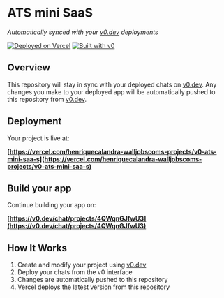 # ATS mini SaaS

*Automatically synced with your [v0.dev](https://v0.dev) deployments*

[![Deployed on Vercel](https://img.shields.io/badge/Deployed%20on-Vercel-black?style=for-the-badge&logo=vercel)](https://vercel.com/henriquecalandra-walljobscoms-projects/v0-ats-mini-saa-s)
[![Built with v0](https://img.shields.io/badge/Built%20with-v0.dev-black?style=for-the-badge)](https://v0.dev/chat/projects/4QWqnGJfwU3)

## Overview

This repository will stay in sync with your deployed chats on [v0.dev](https://v0.dev).
Any changes you make to your deployed app will be automatically pushed to this repository from [v0.dev](https://v0.dev).

## Deployment

Your project is live at:

**[https://vercel.com/henriquecalandra-walljobscoms-projects/v0-ats-mini-saa-s](https://vercel.com/henriquecalandra-walljobscoms-projects/v0-ats-mini-saa-s)**

## Build your app

Continue building your app on:

**[https://v0.dev/chat/projects/4QWqnGJfwU3](https://v0.dev/chat/projects/4QWqnGJfwU3)**

## How It Works

1. Create and modify your project using [v0.dev](https://v0.dev)
2. Deploy your chats from the v0 interface
3. Changes are automatically pushed to this repository
4. Vercel deploys the latest version from this repository
